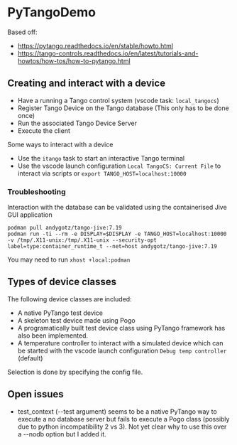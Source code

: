 # PyTangoDemo
Based off:
- https://pytango.readthedocs.io/en/stable/howto.html
- https://tango-controls.readthedocs.io/en/latest/tutorials-and-howtos/how-tos/how-to-pytango.html

## Creating and interact with a device
- Have a running a Tango control system (vscode task: `local_tangocs`)
- Register Tango Device on the Tango database (This only has to be done once)
- Run the associated Tango Device Server
- Execute the client

Some ways to interact with a device
- Use the `itango` task to start an interactive Tango terminal
- Use the vscode launch configuration `Local TangoCS: Current File` to interact via scripts or `export TANGO_HOST=localhost:10000`

### Troubleshooting
Interaction with the database can be validated using the containerised Jive GUI application 
```
podman pull andygotz/tango-jive:7.19
podman run -ti --rm -e DISPLAY=$DISPLAY -e TANGO_HOST=localhost:10000 -v /tmp/.X11-unix:/tmp/.X11-unix --security-opt label=type:container_runtime_t --net=host andygotz/tango-jive:7.19
```
You may need to run `xhost +local:podman`

## Types of device classes
The following device classes are included:
- A native PyTango test device
- A skeleton test device made using Pogo
- A programatically built test device class using PyTango framework has also been implemented.
- A temperature controller to interact with a simulated device which can be started with the vscode launch configuration `Debug temp controller` (default)

Selection is done by specifying the config file.

## Open issues
- test_context (--test argument) seems to be a native PyTango way to execute a no database server but fails to execute a Pogo class (possibly due to python incompatibility 2 vs 3). Not yet clear why to use this over a --nodb option but I added it.

